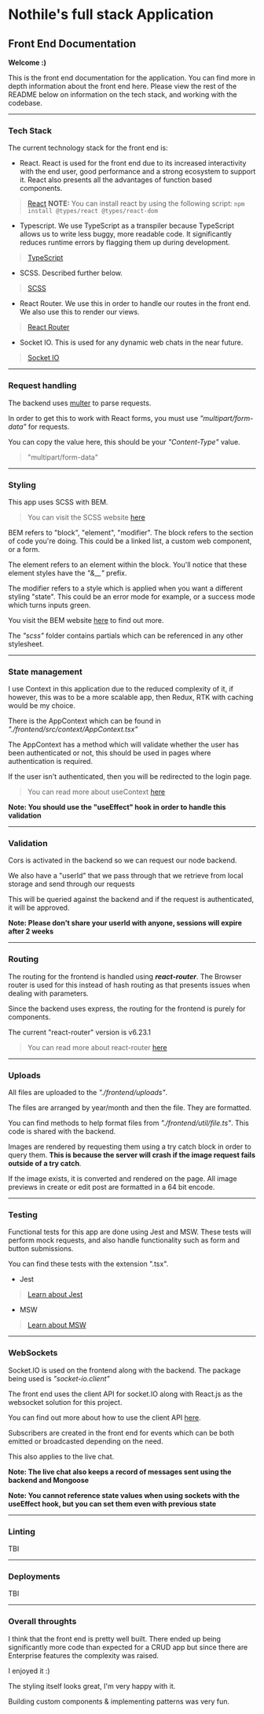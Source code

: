 # Nothile's full stack Application

## Front End Documentation

**Welcome :)**

This is the front end documentation for the application. You can find more in depth information about the front end here. Please view the rest of the README below on information on the tech stack, and working with the codebase.

-----

### Tech Stack
The current technology stack for the front end is:

- React. React is used for the front end due to its increased interactivity with the end user, good performance and a strong ecosystem to support it. React also presents all the advantages of function based components.
> [React](https://react.dev/learn/typescript)
**NOTE:** You can install react by using the following script: ```npm install @types/react @types/react-dom```

- Typescript. We use TypeScript as a transpiler because TypeScript allows us to write less buggy, more readable code. It significantly reduces runtime errors by flagging them up during development.
> [TypeScript](https://www.typescriptlang.org/)

- SCSS. Described further below.
> [SCSS](https://sass-lang.com/)

- React Router. We use this in order to handle our routes in the front end. We also use this to render our views.
> [React Router](https://reactrouter.com/en/main)

- Socket IO. This is used for any dynamic web chats in the near future.
> [Socket IO](https://socket.io/)

-----

### Request handling
The backend uses [multer](https://www.npmjs.com/package/multer) to parse requests. 

In order to get this to work with React forms, you must use _"multipart/form-data"_ for requests.

You can copy the value here, this should be your _"Content-Type"_ value.
> "multipart/form-data"

------

### Styling
This app uses SCSS with BEM.
> You can visit the SCSS website [here](https://sass-lang.com/)

BEM refers to "block", "element", "modifier". The block refers to the section of code you're doing. This could be a linked list, a custom web component, or a form.

The element refers to an element within the block. You'll notice that these element styles have the _"&__"_ prefix. 

The modifier refers to a style which is applied when you want a different styling "state". This could be an error mode for example, or a success mode which turns inputs green.

You visit the BEM website [here](https://getbem.com/) to find out more.

The _"scss"_ folder contains partials which can be referenced in any other stylesheet.

------

### State management
I use Context in this application due to the reduced complexity of it, if however, this was to be a more scalable app, then Redux, RTK with caching would be my choice.

There is the AppContext which can be found in _"./frontend/src/context/AppContext.tsx"_

The AppContext has a method which will validate whether the user has been authenticated or not, this should be used in pages where authentication is required.

If the user isn't authenticated, then you will be redirected to the login page.

> You can read more about useContext [here](https://react.dev/reference/react/useContext)

**Note: You should use the "useEffect" hook in order to handle this validation**

------

### Validation
Cors is activated in the backend so we can request our node backend.

We also have a "userId" that we pass through that we retrieve from local storage and send through our requests

This will be queried against the backend and if the request is authenticated, it will be approved.

**Note: Please don't share your userId with anyone, sessions will expire after 2 weeks**

------

### Routing
The routing for the frontend is handled using _**react-router**_. The Browser router is used for this instead of hash routing as that presents issues when dealing with parameters.

Since the backend uses express, the routing for the frontend is purely for components.

The current "react-router" version is v6.23.1

> You can read more about react-router [here](https://reactrouter.com/en/main)

------

### Uploads
All files are uploaded to the _"./frontend/uploads"_.

The files are arranged by year/month and then the file. They are formatted.

You can find methods to help format files from _"./frontend/util/file.ts"_. This code is shared with the backend.

Images are rendered by requesting them using a try catch block in order to query them. **This is because the server will crash if the image request fails outside of a try catch**.

If the image exists, it is converted and rendered on the page. All image previews in create or edit post are formatted in a 64 bit encode.

------

### Testing
Functional tests for this app are done using Jest and MSW. These tests will perform mock requests, and also handle functionality such as form and button submissions.

You can find these tests with the extension ".tsx".

- Jest
> [Learn about Jest](https://jestjs.io/)

- MSW
> [Learn about MSW](https://mswjs.io/)

------

### WebSockets
Socket.IO is used on the frontend along with the backend. The package being used is _"socket-io.client"_

The front end uses the client API for socket.IO along with React.js as the websocket solution for this project.

You can find out more about how to use the client API [here](https://socket.io/docs/v4/client-api/).

Subscribers are created in the front end for events which can be both emitted or broadcasted depending on the need.

This also applies to the live chat.

**Note: The live chat also keeps a record of messages sent using the backend and Mongoose**

**Note: You cannot reference state values when using sockets with the useEffect hook, but you can set them even with previous state**

------

### Linting
TBI

------

### Deployments 
TBI

------

### Overall throughts
I think that the front end is pretty well built. There ended up being significantly more code than expected for a CRUD app but since there are Enterprise features the complexity was raised.

I enjoyed it :)

The styling itself looks great, I'm very happy with it.

Building custom components & implementing patterns was very fun.